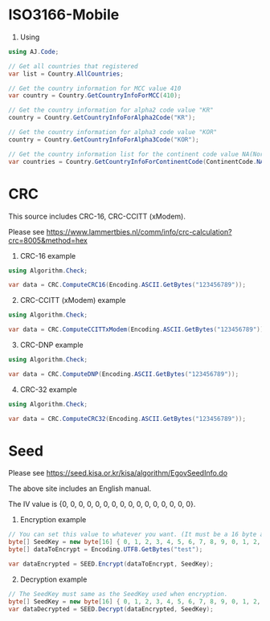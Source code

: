 # ISO3166-Mobile

1. Using
```c#
using AJ.Code;

// Get all countries that registered
var list = Country.AllCountries;

// Get the country information for MCC value 410
var country = Country.GetCountryInfoForMCC(410);

// Get the country information for alpha2 code value "KR"
country = Country.GetCountryInfoForAlpha2Code("KR");

// Get the country information for alpha3 code value "KOR"
country = Country.GetCountryInfoForAlpha3Code("KOR");

// Get the country information list for the continent code value NA(North America)
var countries = Country.GetCountryInfoForContinentCode(ContinentCode.NA);
```



# CRC
This source includes CRC-16, CRC-CCITT (xModem). 

Please see https://www.lammertbies.nl/comm/info/crc-calculation?crc=8005&method=hex


1. CRC-16 example
```c#
using Algorithm.Check;

var data = CRC.ComputeCRC16(Encoding.ASCII.GetBytes("123456789"));
```

2. CRC-CCITT (xModem) example
```c#
using Algorithm.Check;

var data = CRC.ComputeCCITTxModem(Encoding.ASCII.GetBytes("123456789"));
```

3. CRC-DNP example
```c#
using Algorithm.Check;

var data = CRC.ComputeDNP(Encoding.ASCII.GetBytes("123456789"));
```

4. CRC-32 example
```c#
using Algorithm.Check;

var data = CRC.ComputeCRC32(Encoding.ASCII.GetBytes("123456789"));
```




# Seed
Please see https://seed.kisa.or.kr/kisa/algorithm/EgovSeedInfo.do

The above site includes an English manual.

The IV value is {0, 0, 0, 0, 0, 0, 0, 0, 0, 0, 0, 0, 0, 0, 0, 0}.


1. Encryption example
```c#
// You can set this value to whatever you want. (It must be a 16 byte array)
byte[] SeedKey = new byte[16] { 0, 1, 2, 3, 4, 5, 6, 7, 8, 9, 0, 1, 2, 3, 4, 5 };
byte[] dataToEncrypt = Encoding.UTF8.GetBytes("test");

var dataEncrypted = SEED.Encrypt(dataToEncrypt, SeedKey);
```

2. Decryption example
```c#
// The SeedKey must same as the SeedKey used when encryption.
byte[] SeedKey = new byte[16] { 0, 1, 2, 3, 4, 5, 6, 7, 8, 9, 0, 1, 2, 3, 4, 5 };
var dataDecrypted = SEED.Decrypt(dataEncrypted, SeedKey);
```